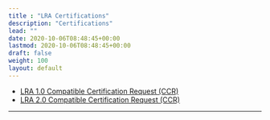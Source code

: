 ```yaml
---
title : "LRA Certifications"
description: "Certifications"
lead: ""
date: 2020-10-06T08:48:45+00:00
lastmod: 2020-10-06T08:48:45+00:00
draft: false
weight: 100
layout: default
---
```

-   [LRA 1.0 Compatible Certification Request (CCR)](/certifications/lra/microprofile-lra-1.0/index.html)
-   [LRA 2.0 Compatible Certification Request (CCR)](https://github.com/jbosstm/narayana/blob/main/certifications/lra/microprofile-lra-2.0/README.adoc)
-------------------------------------------------------------------------------------
